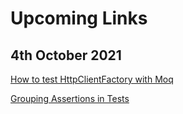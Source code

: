 # Upcoming Links

## 4th October 2021

[How to test HttpClientFactory with Moq](https://www.code4it.dev/blog/testing-httpclientfactory-moq)

[Grouping Assertions in Tests](https://ardalis.com/grouping-assertions-in-tests/)

